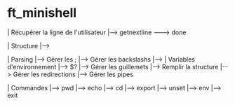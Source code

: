 # ft_minishell

| Récupérer la ligne de l'utilisateur
|--> getnextline ---> done


| Structure
|--> 

| Parsing
|--> Gérer les ;
|--> Gérer les backslashs
|--> | Variables d'environnement
     |--> $?
|--> Gérer les guillemets
|--> Remplir la structure
|--> Gérer les redirections
|--> Gérer les pipes

| Commandes
|--> pwd
|--> echo
|--> cd
|--> export
|--> unset
|--> env
|--> exit